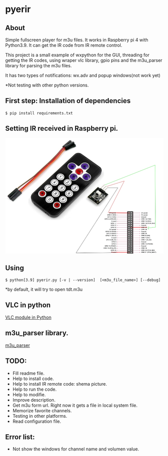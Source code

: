# pyerir
## About
Simple fullscreen player for m3u files. It works in Raspberry pi 4 with Python3.9. It can get the IR code from IR remote control.

This project is a small example of wxpython for the GUI, threading for getting the IR codes, using wraper vlc library, gpio pins and the m3u_parser library for parsing the m3u files.

It has two types of notifications: wx.adv and popup windows(not work yet)

*Not testing with other python versions.

## First step: Installation of dependencies
    $ pip install requirements.txt 

## Setting IR received in Raspberry pi.

![The IR receiver](https://github.com/freseco/pyerir/blob/main/pics/IRreceiver_remoteControl.jpg)


## Using
    $ python[3.9] pyerir.py [-v | --version]  [<m3u_file_name>] [--debug]
*by default, it will try to open tdt.m3u

## VLC in python
[VLC module in Python](https://www.geeksforgeeks.org/vlc-module-in-python-an-introduction/)

## m3u_parser library.
[m3u_parser](https://pypi.org/project/m3u-parser/)

## TODO:
- Fill readme file.
- Help to install code.
- Help to install IR remote code: shema picture.
- Help to run the code.
- Help to modifie.
- Improve description.
- Get m3u form url. Right now it gets a file in local system file.
- Memorize favorite channels.
- Testing in other platforms.
- Read configuration file.

## Error list:
- Not show the windows for channel name and volumen value.

